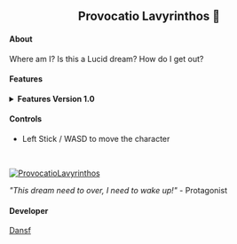 <h2 align=center>Provocatio Lavyrinthos 🚪</h2>

#### About
Where am I? Is this a Lucid dream? How do I get out?

#### Features
<details>
  <summary><b>Features Version 1.0</b></summary>
  <ul>
    <li>A Labyrinth</li>
    <li>A dream</li>
    <li>Score system / SpeedRun system</li>
    <li>Coin system</li>
  </ul>
</details>

#### Controls
- Left Stick / WASD to move the character

<br>

[![ProvocatioLavyrinthos](https://user-images.githubusercontent.com/63010902/151689752-2a2ecfcf-4983-4c06-be9d-488c40a6f498.gif)][video]


*"This dream need to over, I need to wake up!"* - Protagonist

#### Developer
[Dansf][dansf]

[video]: https://user-images.githubusercontent.com/63010902/151689455-48ec5c60-1a9b-4617-97ad-01d44d114363.mp4
[dansf]: https://github.com/dansf